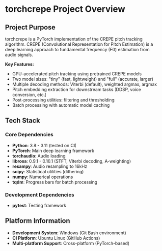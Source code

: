 # torchcrepe Project Overview

## Project Purpose
torchcrepe is a PyTorch implementation of the CREPE pitch tracking algorithm. CREPE (Convolutional Representation for Pitch Estimation) is a deep learning approach to fundamental frequency (F0) estimation from audio signals.

**Key Features:**
- GPU-accelerated pitch tracking using pretrained CREPE models
- Two model sizes: "tiny" (fast, lightweight) and "full" (accurate, larger)
- Multiple decoding methods: Viterbi (default), weighted argmax, argmax
- Pitch embedding extraction for downstream tasks (DDSP, voice conversion, etc.)
- Post-processing utilities: filtering and thresholding
- Batch processing with automatic model caching

## Tech Stack

### Core Dependencies
- **Python**: 3.8 - 3.11 (tested on CI)
- **PyTorch**: Main deep learning framework
- **torchaudio**: Audio loading
- **librosa**: 0.9.1 - 0.10.1 (STFT, Viterbi decoding, A-weighting)
- **resampy**: Audio resampling to 16kHz
- **scipy**: Statistical utilities (dithering)
- **numpy**: Numerical operations
- **tqdm**: Progress bars for batch processing

### Development Dependencies
- **pytest**: Testing framework

## Platform Information
- **Development System**: Windows (Git Bash environment)
- **CI Platform**: Ubuntu Linux (GitHub Actions)
- **Multi-platform Support**: Cross-platform (PyTorch-based)
